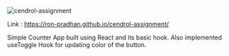 ![cendrol-assignment](https://github.com/ron-pradhan/cendrol-assignment/assets/37661399/cf2c7a7a-d1d1-47ec-acb9-f13906ae3721)

Link : https://ron-pradhan.github.io/cendrol-assignment/

Simple Counter App built using React and its basic hook. Also implemented useToggle Hook for updating color of the button. 
